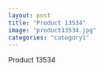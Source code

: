 ```yaml
---
layout: post
title: "Product 13534"
image: "product13534.jpg"
categories: "category1"
---
```

Product 13534
